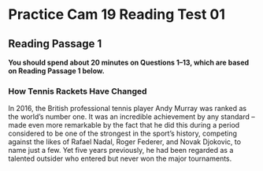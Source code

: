 # Practice Cam 19 Reading Test 01

## Reading Passage 1

**You should spend about 20 minutes on Questions 1–13, which are based on Reading Passage 1 below.**

### How Tennis Rackets Have Changed

In 2016, the British professional tennis player Andy Murray was ranked as the world’s number one. It was an incredible achievement by any standard – made even more remarkable by the fact that he did this during a period considered to be one of the strongest in the sport’s history, competing against the likes of Rafael Nadal, Roger Federer, and Novak Djokovic, to name just a few. Yet five years previously, he had been regarded as a talented outsider who entered but never won the major tournaments.
